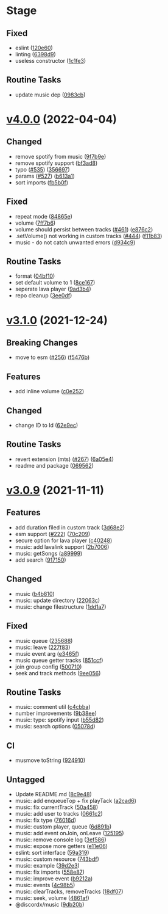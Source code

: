 # Stage

## Fixed

- eslint ([120e60](https://github.com/discordx-ts/discordx/commit/120e60abdd861c2d38de4a5e6982391c2b51073a))
- linting ([6398d9](https://github.com/discordx-ts/discordx/commit/6398d94610c99d5346630d4cc253ec371a3eba90))
- useless constructor ([1c1fe3](https://github.com/discordx-ts/discordx/commit/1c1fe34f08b45c0d6de410ba2e4d681c9ef14534))

## Routine Tasks

- update music dep ([0983cb](https://github.com/discordx-ts/discordx/commit/0983cb6a3dd728adc0ff88295f99b606aff8b2c2))

# [v4.0.0](https://github.com/discordx-ts/discordx/releases/tag/m-v4.0.0) (2022-04-04)

## Changed

- remove spotify from music ([9f7b9e](https://github.com/discordx-ts/discordx/commit/9f7b9efac78e52743dbc10720ef56b3cc3a67499))
- remove spotify support ([bf3ad8](https://github.com/discordx-ts/discordx/commit/bf3ad812e8c48c3e75a5c00aad694f83d6255dc2))
- typo ([#535](https://github.com/discordx-ts/discordx/issues/535)) ([356697](https://github.com/discordx-ts/discordx/commit/356697e0af3e8db832d80d38d671f7e75eae68aa))
- params ([#527](https://github.com/discordx-ts/discordx/issues/527)) ([b613a1](https://github.com/discordx-ts/discordx/commit/b613a1dc806cefb272e8f0ae19f82d7dc137ab9e))
- sort imports ([fb5b0f](https://github.com/discordx-ts/discordx/commit/fb5b0f82661313a4e9e6638db71670a7fb524ac2))

## Fixed

- repeat mode ([84865e](https://github.com/discordx-ts/discordx/commit/84865e70ad79bac55b527446158f1a422a4cc4d5))
- volume ([7ff7b6](https://github.com/discordx-ts/discordx/commit/7ff7b62845c32bdc91857a3bfa07c8dd3cd1bf0e))
- volume should persist between tracks ([#461](https://github.com/discordx-ts/discordx/issues/461)) ([e876c2](https://github.com/discordx-ts/discordx/commit/e876c25ef025665399ec6ce40ffcc30eb9fe5b21))
- .setVolume() not working in custom tracks ([#444](https://github.com/discordx-ts/discordx/issues/444)) ([f11b83](https://github.com/discordx-ts/discordx/commit/f11b8312507b4274c264fe9ad959a3e7de76f505))
- music - do not catch unwanted errors ([d934c9](https://github.com/discordx-ts/discordx/commit/d934c9986306095891a51b0f7c9fe25b0f9337b6))

## Routine Tasks

- format ([04bf10](https://github.com/discordx-ts/discordx/commit/04bf101659fc1ce75de8d7b2b87578181586d2b9))
- set default volume to 1 ([8ce167](https://github.com/discordx-ts/discordx/commit/8ce16753c930b00dff2e5a5c55d04de2103e38c0))
- seperate lava player ([9ad3b4](https://github.com/discordx-ts/discordx/commit/9ad3b4c3fcac0f23b4a6bf998d3cd413092f7cff))
- repo cleanup ([3ee0df](https://github.com/discordx-ts/discordx/commit/3ee0df074f23651c26bdbee49f0cbe859967e31e))

# [v3.1.0](https://github.com/discordx-ts/discordx/releases/tag/m-v3.1.0) (2021-12-24)

## Breaking Changes

- move to esm ([#256](https://github.com/discordx-ts/discordx/issues/256)) ([f5476b](https://github.com/discordx-ts/discordx/commit/f5476b61ab5a9f7b1cfb6f3593f7efe14c1ed424))

## Features

- add inline volume ([c0e252](https://github.com/discordx-ts/discordx/commit/c0e25295bfd5b91f1f3fa5798631bd259978099e))

## Changed

- change ID to Id ([62e9ec](https://github.com/discordx-ts/discordx/commit/62e9ec69ea813796d1373a8a5cebd02ad5bd03db))

## Routine Tasks

- revert extension (mts) ([#267](https://github.com/discordx-ts/discordx/issues/267)) ([6a05e4](https://github.com/discordx-ts/discordx/commit/6a05e4ab5e94e57d1c28641eaff17eca81885a06))
- readme and package ([069562](https://github.com/discordx-ts/discordx/commit/06956230dabb5f56e37783666549b0737359968a))

# [v3.0.9](https://github.com/discordx-ts/discordx/releases/tag/m-v3.0.9) (2021-11-11)

## Features

- add duration filed in custom track ([3d68e2](https://github.com/discordx-ts/discordx/commit/3d68e2ac6528be14d505bdb213a2e61c04d6513d))
- esm support ([#222](https://github.com/discordx-ts/discordx/issues/222)) ([70c209](https://github.com/discordx-ts/discordx/commit/70c209b967b9786ce0b4caf1762a7e05163bda0c))
- secure option for lava player ([c40248](https://github.com/discordx-ts/discordx/commit/c402487ac291c8104673bb3b469d2ef0757a1cc3))
- music: add lavalink support ([2b7006](https://github.com/discordx-ts/discordx/commit/2b7006512739b4601c368cece144ce2b52ba005e))
- music: getSongs ([a89999](https://github.com/discordx-ts/discordx/commit/a89999366f8ba73cdacbb0db31be3c3bf8f844c2))
- add search ([917150](https://github.com/discordx-ts/discordx/commit/917150d6b61149069f4c381606d16be1b29bc4ac))

## Changed

- music ([b4b810](https://github.com/discordx-ts/discordx/commit/b4b810fe11987061dfe470194b7cad304d1a5711))
- music: update directory ([22063c](https://github.com/discordx-ts/discordx/commit/22063cb299693e91a24fcb9286e2175ed3f753dd))
- music: change filestructure ([1dd1a7](https://github.com/discordx-ts/discordx/commit/1dd1a74220c9487d50fa9c97a62ba4d90c45fec6))

## Fixed

- music queue ([235688](https://github.com/discordx-ts/discordx/commit/235688073e19bf0452dc83596caaeb3f7c959d3a))
- music: leave ([227f83](https://github.com/discordx-ts/discordx/commit/227f835782fd414c2fe3e5cd016ad6fb16f81c65))
- music event arg ([e3465f](https://github.com/discordx-ts/discordx/commit/e3465fdb2d96627fba2d11e0c4e91275ae8d6fa1))
- music queue getter tracks ([851ccf](https://github.com/discordx-ts/discordx/commit/851ccf26eb16a11d7f3ae27265b168bab5cf1d96))
- join group config ([500710](https://github.com/discordx-ts/discordx/commit/500710b6bbe667ca2b2e13947dea0a93ca4323cf))
- seek and track methods ([9ee056](https://github.com/discordx-ts/discordx/commit/9ee056c97dbd7e1fece6904530e45a19dc3bf69c))

## Routine Tasks

- music: comment util ([c4cbba](https://github.com/discordx-ts/discordx/commit/c4cbba3aef265c256a2ae279bedf7dd7b9497f86))
- number improvements ([9b38ee](https://github.com/discordx-ts/discordx/commit/9b38eed20236075a962aa2cfb1c22adff1060a2f))
- music: type: spotify input ([b55d82](https://github.com/discordx-ts/discordx/commit/b55d82b9af2e6fffe9c7c3d628784cb5e3759d2d))
- music: search options ([05078d](https://github.com/discordx-ts/discordx/commit/05078dcc7efedc575c8bca8178bb594c2bbdfbe5))

## CI

- musmove toString ([924910](https://github.com/discordx-ts/discordx/commit/92491024ce0dc67b6f9d915430f407060a618c42))

## Untagged

- Update README.md ([8c9e48](https://github.com/discordx-ts/discordx/commit/8c9e48290c8d38417348dd6b9de50737f5a37a7d))
- music: add enqueueTop + fix playTack ([a2cad6](https://github.com/discordx-ts/discordx/commit/a2cad6e41ea527e7a27d6b0b0d7a4e82aba24b9b))
- music: fix currentTrack ([50a458](https://github.com/discordx-ts/discordx/commit/50a458fbce589b61d044d31e0e29af6bd9abd014))
- music: add user to tracks ([0661c2](https://github.com/discordx-ts/discordx/commit/0661c2b283e3737fc233a47d0ebc28f515df55d9))
- music: fix type ([76016d](https://github.com/discordx-ts/discordx/commit/76016d7e64e4b67a4c879f369a13a1abcdec8dd6))
- music: custom player, queue ([6d891b](https://github.com/discordx-ts/discordx/commit/6d891b2d15e15e2243eaee7f2bf1fb6eb7450cfb))
- music: add event onJoin, onLeave ([125195](https://github.com/discordx-ts/discordx/commit/12519546226ccf031949402bf918b5ddc64731ff))
- music: remove console log ([3ef586](https://github.com/discordx-ts/discordx/commit/3ef5866efa659065018316a2906e05974cac7cf3))
- music: expose more getters ([e11e06](https://github.com/discordx-ts/discordx/commit/e11e06fdda4c796e69540cb2801450d9ac40d14b))
- eslint: sort interface ([59a319](https://github.com/discordx-ts/discordx/commit/59a319e48296fb3bf30ecf242c5e8dfde2a245a5))
- music: custom resource ([743bdf](https://github.com/discordx-ts/discordx/commit/743bdf6078bf55b2a7533b3ea6635b37007686cb))
- music: example ([39d2e3](https://github.com/discordx-ts/discordx/commit/39d2e3a87bd29c9cff5024ee870a7dbeaa8fe371))
- music: fix imports ([558e87](https://github.com/discordx-ts/discordx/commit/558e87e1d5dbf43d699ecca27563c8dcfeec5a92))
- music: improve event ([b9212a](https://github.com/discordx-ts/discordx/commit/b9212a95a5ad83f5781284472c6aa9ed847d4d42))
- music: events ([4c98b5](https://github.com/discordx-ts/discordx/commit/4c98b54605d288716a7319a4734e9c2ce54cc9c8))
- music: clearTracks, removeTracks ([18df07](https://github.com/discordx-ts/discordx/commit/18df07323302cf5d70262c8eb2015e6649b3a0ff))
- music: seek, volume ([4861af](https://github.com/discordx-ts/discordx/commit/4861af90b06bab6ec66e06add2bf83c09a36c933))
- @discordx/music ([9db20b](https://github.com/discordx-ts/discordx/commit/9db20b4095097cd5fc63fc0c2002b9eb6e6db9d4))
